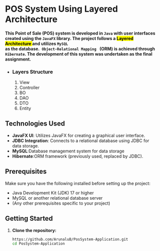 # POS System Using Layered Architecture

#### This Point of Sale (POS) system is developed in <code>Java</code> with user interfaces created using the <code>JavaFX</code> library. The project follows a  <mark>Layered Architecture </mark> and utilizes <code>MySQL </code> as the database.<code> Object-Relational Mapping </code> (ORM) is achieved through <code>Hibernate</code>. The development of this system was undertaken as the final assignment.

* ### Layers Structure
   1. View
   2. Controller
   3. BO
   4. DAO
   5. DTO
   6. Entity

## Technologies Used
- **JavaFX UI**: Utilizes JavaFX for creating a graphical user interface.
- **JDBC Integration**: Connects to a relational database using JDBC for data storage.
- **MySQL**:Database management system for data storage
- **Hibernate**:ORM framework (previously used, replaced by JDBC).

## Prerequisites

Make sure you have the following installed before setting up the project:

- Java Development Kit (JDK) 17 or higher
- MySQL or another relational database server
- (Any other prerequisites specific to your project)

## Getting Started

1. **Clone the repository:**
   ```bash
   https://github.com/ArunaluB/PosSystem-Application.git
   cd PosSystem-Application


